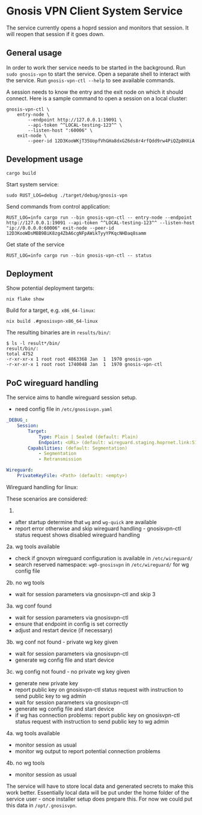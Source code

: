 # Gnosis VPN Client System Service

The service currently opens a hoprd session and monitors that session.
It will reopen that session if it goes down.

## General usage

In order to work ther service needs to be started in the background.
Run `sudo gnosis-vpn` to start the service.
Open a separate shell to interact with the service.
Run `gnosis-vpn-ctl --help` to see available commands.

A session needs to know the entry and the exit node on which it should connect.
Here is a sample command to open a session on a local cluster:

```
gnosis-vpn-ctl \
    entry-node \
        --endpoint http://127.0.0.1:19091 \
        --api-token ^^LOCAL-testing-123^^ \
        --listen-host ":60006" \
    exit-node \
        --peer-id 12D3KooWKjT35UopfVhGHa8dxGZ6ds8r4rfQdd9rw4PiQZp8HXiA
```

## Development usage

`cargo build`

Start system service:

`sudo RUST_LOG=debug ./target/debug/gnosis-vpn`

Send commands from control application:

`RUST_LOG=info cargo run --bin gnosis-vpn-ctl -- entry-node --endpoint http://127.0.0.1:19091 --api-token ^^LOCAL-testing-123^^ --listen-host "ip://0.0.0.0:60006" exit-node --peer-id 12D3KooWDsMBB9BiK8zg4ZbA6cgNFpAWikTyyYPKqcNHDaq8samm`

Get state of the service

`RUST_LOG=info cargo run --bin gnosis-vpn-ctl -- status`

## Deployment

Show potential deployment targets:

`nix flake show`

Build for a target, e.g. `x86_64-linux`:

`nix build .#gnosisvpn-x86_64-linux`

The resulting binaries are in `results/bin/`:

```
$ ls -l result*/bin/
result/bin/:
total 4752
-r-xr-xr-x 1 root root 4863368 Jan  1  1970 gnosis-vpn
-r-xr-xr-x 1 root root 1740048 Jan  1  1970 gnosis-vpn-ctl
```

## PoC wireguard handling

The service aims to handle wireguard session setup.

- need config file in `/etc/gnosisvpn.yaml`

```yaml
_DEBUG_:
    Session:
        Target:
            Type: Plain | Sealed (default: Plain)
            Endpoint: <URL> (default: wireguard.staging.hoprnet.link:51820)
        Capabilities: (default: Segmentation)
            - Segmentation
            - Retransmission

Wireguard:
    PrivateKeyFile: <Path> (default: <empty>)
```

Wireguard handling for linux:

These scenarios are considered:

1.

- after startup determine that `wg` and `wg-quick` are available
- report error otherwise and skip wireguard handling - gnosisvpn-ctl status request shows disabled wireguard handling

2a. wg tools available

- check if gnovpn wireguard configuration is available in `/etc/wireguard/`
- search reserved namespace: `wg0-gnosisvpn` in `/etc/wireguard/` for wg config file

2b. no wg tools

- wait for session parameters via gnosisvpn-ctl and skip 3

3a. wg conf found

- wait for session parameters via gnosisvpn-ctl
- ensure that endpoint in config is set correctly
- adjust and restart device (if necessary)

3b. wg conf not found - private wg key given

- wait for session parameters via gnosisvpn-ctl
- generate wg config file and start device

3c. wg config not found - no private wg key given

- generate new private key
- report public key on gnosisvpn-ctl status request with instruction to send public key to wg admin
- wait for session parameters via gnosisvpn-ctl
- generate wg config file and start device
- if wg has connection problems: report public key on gnosisvpn-ctl status request with instruction to send public key to wg admin

4a. wg tools available

- monitor session as usual
- monitor wg output to report potential connection problems

4b. no wg tools

- monitor session as usual

The service will have to store local data and generated secrets to make this work better.
Essentially local data will be put under the home folder of the service user - once installer setup does prepare this.
For now we could put this data in `/opt/.gnosisvpn`.
